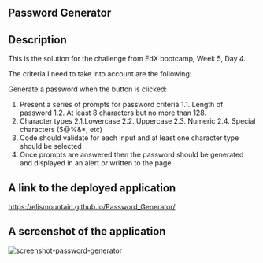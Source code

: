 ## Password Generator

## Description
This is the solution for the challenge from EdX bootcamp, Week 5, Day 4.

The criteria I need to take into account are the following:

Generate a password when the button is clicked:
  1. Present a series of prompts for password criteria
   1.1. Length of password
   1.2. At least 8 characters but no more than 128.
  2. Character types
   2.1.Lowercase
   2.2. Uppercase
   2.3. Numeric
   2.4. Special characters ($@%&*, etc)
  3. Code should validate for each input and at least one character type should be selected
  4. Once prompts are answered then the password should be generated and displayed in an alert or written to the page

## A link to the deployed application
https://elismountain.github.io/Password_Generator/

## A screenshot of the application
![screenshot-password-generator](screen3.jpg)
